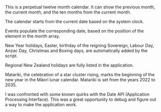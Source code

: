 This is a perpetual twelve month calendar.
It can show the previous month, the current month, and the ten months from the current month.

The calendar starts from the current date based on the system clock.

Events populate the corresponding date, based on the position of the element in the month array.

New Year holidays, Easter, birthday of the reigning Sovereign, Labour Day, Anzac Day, Christmas and Boxing days, are automatically added by the script.

Regional New Zealand holidays are fully listed in the application.

Matariki, the celebration of a star cluster rising, marks the beginning of the new year in the Māori lunar calendar.
Matariki is set from the years 2022 to 2035.

I was confronted with some known quirks with the Date API (Application Processing Interface).
This was a great opportunity to debug and figure out a way to make the application work.
